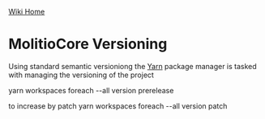 [Wiki Home](Home.md)

# MolitioCore Versioning

Using standard semantic versioniong the [Yarn](https://yarnpkg.com/cli/version) package manager is tasked with
managing the versioning of the project

yarn workspaces foreach --all version prerelease

to increase by patch
yarn workspaces foreach --all version patch
